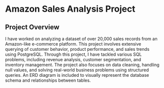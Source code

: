 # Amazon Sales Analysis Project
## Project Overview
I have worked on analyzing a dataset of over 20,000 sales records from an Amazon-like e-commerce platform. This project involves extensive querying of customer behavior, product performance, and sales trends using PostgreSQL. Through this project, I have tackled various SQL problems, including revenue analysis, customer segmentation, and inventory management.
The project also focuses on data cleaning, handling null values, and solving real-world business problems using structured queries.
An ERD diagram is included to visually represent the database schema and relationships between tables.

